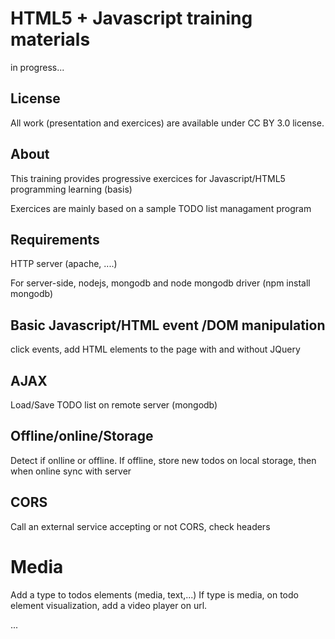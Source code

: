 # HTML5 + Javascript training materials

in progress...

## License

All work (presentation and exercices) are available under CC BY 3.0 license.

## About

This training provides progressive exercices for Javascript/HTML5 programming
learning (basis)

Exercices are mainly based on a sample TODO list managament program

## Requirements

HTTP server (apache, ....)

For server-side, nodejs, mongodb and node mongodb driver (npm install mongodb)

## Basic Javascript/HTML event /DOM manipulation

click events, add HTML elements to the page with and without JQuery

## AJAX

Load/Save TODO list on remote server (mongodb)

## Offline/online/Storage

Detect if onlline or offline. If offline, store new todos on local storage, then
when online sync with server

## CORS

Call an external service accepting or not CORS, check headers

# Media

Add a type to todos elements (media, text,...)
If type is media, on todo element visualization, add a video player on url.


...

